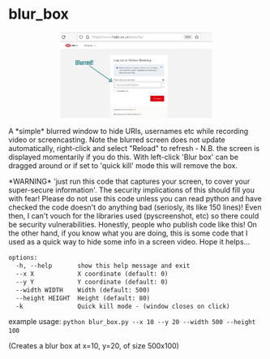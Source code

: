 # blur_box

<p align="center">
   <img src="./docs/images/blurred_username.png" alt="blurred screen image" width="300" title="blurred screen image">
</p>
A *simple* blurred window to hide URIs, usernames etc while recording video or screencasting. Note the blurred
screen does not update automatically, right-click and select "Reload" to refresh - N.B. the screen is displayed
momentarily if you do this.  With left-click 'Blur box' can be dragged around or if set to 'quick kill' mode this will remove the box.

<p></p>
*WARNING* 'just run this code that captures your screen, to cover your super-secure information'.  The security implications of this should fill you with fear!  Please do not use this code unless you can read python and have checked the code doesn't do anything bad (seriosly, its like 150 lines)!  Even then, I can't vouch for the libraries used (pyscreenshot, etc) so there could be security vulnerabilities.  Honestly, people who publish code like this!  On the other hand, if you know what you are doing, this is some code that I used as a quick way to hide some info in a screen video. Hope it helps...
<p></p>

```
options:
  -h, --help       show this help message and exit
  --x X            X coordinate (default: 0)
  --y Y            Y coordinate (default: 0)
  --width WIDTH    Width (default: 500)
  --height HEIGHT  Height (default: 80)
  -k               Quick kill mode - (window closes on click)
```

example usage:
```python blur_box.py --x 10 --y 20 --width 500 --height 100```

(Creates a blur box at x=10, y=20, of size 500x100)

